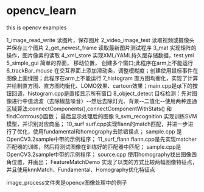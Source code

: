 # opencv_learn
this is opencv examples

1_image_read_write 读图片，保存图片
2_video_image_test 读取视频或摄像头  并保存三个图片
2_get_newest_frame 读取最新图片测试程序
3_mat 实现矩阵的操作，图片像素的读取
4_xml_store 实现XML/YAML持久层存储数据，test.yml
5_simple_gui 简单的界面， 移动位置， 创建多个窗口;此程序在arm上不能运行
6_trackBar_mouse 在交互界面上添加滑动条，调整模糊度；创建使用鼠标事件在图像上画绿圈；此程序在arm上不能运行
7_histogram 直方图均衡化，实现了计算并绘制直方图、直方图均衡化、LOMO效果、cartoon效果；main.cpp是qt下的按钮回调，histogram.cpp是直接显示所有窗口
8_object_detect 目标检测：先对图像进行中值滤波（去除椒盐噪音）--然后去除灯光、背景--二值化--使用两种连通区域算法:connectComponents(),connectComponentWithStats() 和 findControus()函数； 最后显示处理后的图像
9_svm_recognition 实现训练SVM模型，并识别对应商品；
10_surf 
	surf.cpp实现flann的match匹配，并进一步进行了优化，使用fundamental和homography去除错误点；
	sample.cpp 是OpenCV3.2sample中带的示例程序；
11_surf_flann
	flann.cpp是先实现matcher匹配器的训练，然后将测试图像在训练好的匹配器中匹配；
	sample.cpp是OpenCV3.2sample中带的示例程序；
	source.cpp 使用homography找出图像四角位置，并画出；
FeatureMatchDemo 实现了以类的方式比较两幅图像特征点，并且使用knnMatch、Fundamental、Homography优化特征点

image_process文件夹是opencv图像处理中的例子




